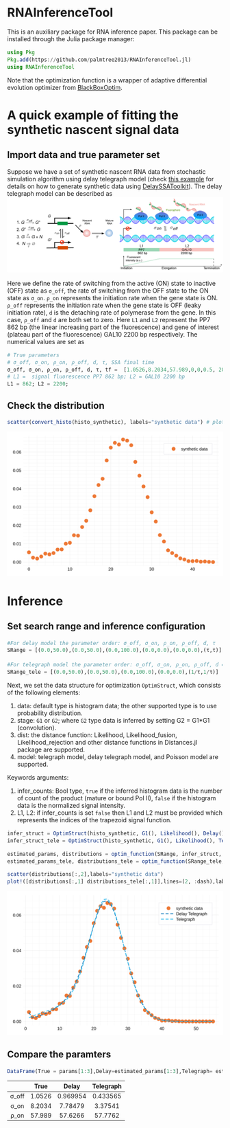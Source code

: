 # RNAInferenceTool

<!-- [![Dev](https://img.shields.io/badge/docs-dev-blue.svg)](https://palmtree2013.github.io/RNAInferenceTool.jl/dev) -->
<!-- [![Build Status](ht dtps://github.com/palmtree2013/RNAInferenceTool.jl/actions/workflows/CI.yml/badge.svg?branch=main)](https://github.com/palmtree2013/RNAInferenceTool.jl/actions/workflows/CI.yml?query=branch%3Amain) -->

This is an auxiliary package for RNA inference paper. This package can be installed through the Julia package manager:

```julia
using Pkg
Pkg.add(https://github.com/palmtree2013/RNAInferenceTool.jl)
using RNAInferenceTool
```
Note that the optimization function is a wrapper of adaptive differential evolution optimizer from [BlackBoxOptim](https://github.com/robertfeldt/BlackBoxOptim.jl).

# A quick example of fitting the synthetic nascent signal data

## Import data and true parameter set
Suppose we have a set of synthetic nascent RNA data from stochastic simulation algorithm using delay telegraph model (check [this example](https://github.com/palmtree2013/RNAInferenceTool.jl/blob/main/examples/synthetic_data.ipynb) for details on how to generate synthetic data using [DelaySSAToolkit](https://github.com/palmtree2013/DelaySSAToolkit.jl)). The delay telegraph model can be described as 
![illustrate](examples/illustrate_delaytelegraph.png)

Here we define the rate of switching from the active (ON) state to inactive (OFF) state as `σ_off`, the rate of switching from the OFF state to the ON state as `σ_on`. `ρ_on` represents the initiation rate when the gene state is ON. `ρ_off` represents the initiation rate when the gene state is OFF (leaky initiation rate), `d` is the detaching rate of polymerase from the gene. In this case, `ρ_off` and `d` are both set to zero.  Here `L1` and `L2` represent the PP7 862 bp (the linear increasing part of the fluorescence) and gene of interest (plateau part of the fluorescence) GAL10 2200 bp respectively. The numerical values are set as 
```julia
# True parameters 
# σ_off, σ_on, ρ_on, ρ_off, d, τ, SSA final time
σ_off, σ_on, ρ_on, ρ_off, d, τ, tf =  [1.0526,8.2034,57.989,0,0,0.5, 20.] 
# L1 =  signal fluorescence PP7 862 bp; L2 = GAL10 2200 bp 
L1 = 862; L2 = 2200; 
```


## Check the distribution

```julia
scatter(convert_histo(histo_synthetic), labels="synthetic data") # plot distribution
```

![synthetic data](examples/syntheticdata.svg)

# Inference

## Set search range and inference configuration

```julia
#For delay model the parameter order: σ_off, σ_on, ρ_on, ρ_off, d, τ
SRange = [(0.0,50.0),(0.0,50.0),(0.0,100.0),(0.0,0.0),(0.0,0.0),(τ,τ)]

#For telegraph model the parameter order: σ_off, σ_on, ρ_on, ρ_off, d = 1/τ 
SRange_tele = [(0.0,50.0),(0.0,50.0),(0.0,100.0),(0.0,0.0),(1/τ,1/τ)]
```

Next, we set the data structure for optimization `OptimStruct`, which consists of the following elements:

1. data: default type is histogram data; the other supported type is to use probability distribution.
2. stage: `G1` or `G2`; where `G2` type data is inferred by setting G2 = G1*G1 (convolution).
3. dist: the distance function: Likelihood, Likelihood_fusion, Likelihood_rejection and other distance functions in Distances.jl package are supported.
4. model: telegraph model, delay telegraph model, and Poisson model are supported.
   
Keywords arguments:
1. infer_counts: Bool type, `true` if the inferred histogram data is the number of count of the product (mature or bound Pol II), `false` if the histogram data is the normalized signal intensity.
2. L1, L2: if infer_counts is set `false` then L1 and L2 must be provided which represents the indices of the trapezoid signal function.

```julia
infer_struct = OptimStruct(histo_synthetic, G1(), Likelihood(), Delay(); infer_counts = false, L1 = 862, L2 =2200)
infer_struct_tele = OptimStruct(histo_synthetic, G1(), Likelihood(), Telegraph(); infer_counts = false, L1 = 862, L2 =2200)
```

```julia
estimated_params, distributions = optim_function(SRange, infer_struct, MaxFuncEvals = 10000)
estimated_params_tele, distributions_tele = optim_function(SRange_tele, infer_struct_tele, MaxFuncEvals = 10000)
```

```julia
scatter(distributions[:,2],labels="synthetic data")
plot!([distributions[:,1] distributions_tele[:,1]],lines=(2, :dash),labels=["Delay Telegraph" "Telegraph"])
```

![delaytele](examples/delaytele.svg)

## Compare the paramters
```julia
DataFrame(True = params[1:3],Delay=estimated_params[1:3],Telegraph= estimated_params_tele[1:3])
```
|       |  True  |  Delay   | Telegraph |
| :---: | :----: | :------: | :-------: |
| σ_off | 1.0526 | 0.969954 | 0.433565  |
| σ_on  | 8.2034 | 7.78479  |  3.37541  |
| ρ_on  | 57.989 | 57.6266  |  57.7762  |
